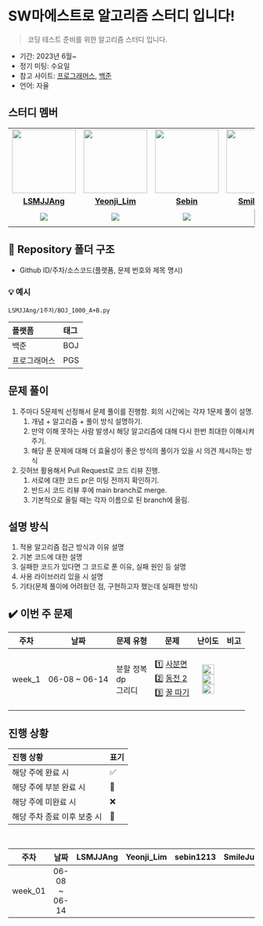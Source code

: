 # SW마에스트로 알고리즘 스터디 입니다!

> 코딩 테스트 준비를 위한 알고리즘 스터디 입니다.

- 기간: 2023년 6월~
- 정기 미팅: 수요일
- 참고 사이트: [프로그래머스](https://programmers.co.kr/learn/challenges), [백준](https://www.acmicpc.net/)
- 언어: 자율


## 스터디 멤버

<table>
 <tr>
    <td align="center"><a href="https://github.com/LSMJJAng"><img src="https://github.com/LSMJJAng/SW-Alogrithm-Study/assets/127660101/63643128-be90-410b-abc5-4dd285a761d5" width="130px;" alt=""></a></td>
    <td align="center"><a href="https://github.com/Yeonji-Lim"><img src="https://avatars.githubusercontent.com/Yeonji-Lim" width="130px;" alt=""></a></td>
    <td align="center"><a href="https://github.com/sebin1213"><img src="https://github.com/LSMJJAng/SW-Alogrithm-Study/assets/127660101/a9ac2122-4a2c-41d2-b891-95464c0ae7a7" width="130px;" alt=""></a></td>
    <td align="center"><a href="https://github.com/SmileJune"><img src="https://avatars.githubusercontent.com/SmileJune" width="130px;" alt=""></a></td>
    <td align="center"><a href="https://github.com/seongyunlee"><img src="https://avatars.githubusercontent.com/seongyunlee" width="130px;" alt=""></a></td>
  </tr>
  <tr>
    <td align="center"><a href="https://github.com/LSMJJAng"><b>LSMJJAng</b></a></td>
    <td align="center"><a href="https://github.com/Yeonji-Lim"><b>Yeonji_Lim</b></a></td>
    <td align="center"><a href="https://github.com/sebin1213"><b>Sebin</b></a></td>
    <td align="center"><a href="https://github.com/SmileJune"><b>SmileJune</b></a></td>
    <td align="center"><a href="https://github.com/seongyunlee"><b>Sungyun</b></a></td>
  </tr>
  <tr> 
    <td align="center"><img src="https://img.shields.io/badge/Python-3776AB?style=for-the-badge&logo=python&logoColor=white"></td>
    <td align="center"><img src="https://img.shields.io/badge/C++-00599C?style=for-the-badge&logo=cplusplus&logoColor=white"></td>
    <td align="center"><img src="https://img.shields.io/badge/Python-3776AB?style=for-the-badge&logo=python&logoColor=white"></td>
    <td align="center"><img src="https://img.shields.io/badge/Java-007396?style=for-the-badge&logo=java&logoColor=white"><br/><img src="https://img.shields.io/badge/Python-3776AB?style=for-the-badge&logo=python&logoColor=white"></td>
    <td align="center"><img src="https://img.shields.io/badge/Python-3776AB?style=for-the-badge&logo=python&logoColor=white"></td>
  </tr> 
</table>

## 📁 Repository 폴더 구조

- Github ID/주차/소스코드(플랫폼, 문제 번호와 제목 명시)

### 💡 예시

`LSMJJAng/1주차/BOJ_1000_A+B.py`

| 플랫폼    | 태그  |
|:-------|:----|
| 백준     | BOJ |
| 프로그래머스 | PGS |


## 문제 풀이

1. 주마다 5문제씩 선정해서 문제 풀이를 진행함. 회의 시간에는 각자 1문제 풀이 설명.
   1. 개념 + 알고리즘 + 풀이 방식 설명하기. 
   2. 만약 이해 못하는 사람 발생시 해당 알고리즘에 대해 다시 한번 최대한 이해시켜 주기.
   3. 해당 푼 문제에 대해 더 효율성이 좋은 방식의 풀이가 있을 시 의견 제시하는 방식
2. 깃허브 활용해서 Pull Request로 코드 리뷰 진행.
   1. 서로에 대한 코드 pr은 미팅 전까지 확인하기.
   2. 반드시 코드 리뷰 후에 main branch로 merge.
   3. 기본적으로 올릴 때는 각자 이름으로 된 branch에 올림.


## 설명 방식

1. 적용 알고리즘 접근 방식과 이유 설명 
2. 기본 코드에 대한 설명
3. 실패한 코드가 있다면 그 코드로 푼 이유, 실패 원인 등 설명
4. 사용 라이브러리 있을 시 설명
5. 기타(문제 풀이에 어려웠던 점, 구현하고자 했는데 실패한 방식)


## ✔️ 이번 주 문제

| 주차 | 날짜 | 문제 유형 | 문제 | 난이도 | 비고 |
|:---:|:---:|:---:|:---:|:---:|:---:|
| week_1 | 06-08 ~ 06-14 | <p align=left> 분할 정복 <br> dp <br> 그리디 | <p align=left> 1️⃣ [사분면](https://www.acmicpc.net/problem/1891) <br> 2️⃣ [동전 2](https://www.acmicpc.net/problem/2294) <br> 3️⃣ [꿀 따기](https://www.acmicpc.net/problem/21758 ) </p> | <img height="20px" width="25px" src="https://static.solved.ac/tier_small/12.svg"/> <br> <img height="20px" width="25px" src="https://static.solved.ac/tier_small/11.svg"/> <br> <img height="20px" width="25px" src="https://static.solved.ac/tier_small/11.svg"/> | <br><br> |


## 진행 상황

| 진행 상황            | 표기  |
|:-----------------|:----|
| 해당 주에 완료 시       | ✅   |
| 해당 주에 부분 완료 시    | 🔢  |
| 해당 주에 미완료 시      | ❌   |
| 해당 주차 종료 이후 보충 시 | 🔺  |

<br>

|   주차    |      날짜       | LSMJJAng | Yeonji_Lim | sebin1213 | SmileJune | Sungyun |
|:-------:|:-------------:|:-------:|:---------:|:--------:|:------------:|:-----------:|
| week_01 | 06-08 ~ 06-14 |        |          |         |            |          |

<br>
